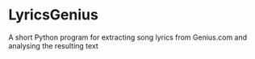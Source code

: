 # LyricsGenius
A short Python program for extracting song lyrics from Genius.com and analysing the resulting text
